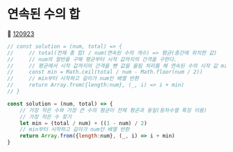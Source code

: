 # 연속된 수의 합
🔗 <a href="https://school.programmers.co.kr/learn/courses/30/lessons/120923">120923</a>

```javascript
// const solution = (num, total) => {
//     // total(전체 총 합) / num(연속된 수의 개수) => 평균(중간에 위치한 값)
//     // num의 절반을 구해 평균부터 시작 값까지의 간격을 구한다.
//     // 평균에서 시작 값까지의 간격을 뺀 값을 올림 처리를 해 연속된 수의 시작 값 min을 구한다.
//     const min = Math.ceil(total / num - Math.floor(num / 2))
//     // min부터 시작하고 길이가 num인 배열 반환
//     return Array.from({length:num}, (_, i) => i + min)
// }

const solution = (num, total) => {
    // 가장 작은 수와 가장 큰 수의 평균이 전체 평균과 동일(등차수열 특징 이용)
    // 가장 작은 수 찾기
    let min = (total / num) + ((1 - num) / 2)
    // min부터 시작하고 길이가 num인 배열 반환
    return Array.from({length:num}, (_, i) => i + min)
}
```
